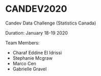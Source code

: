 # CANDEV2020
Candev Data Challenge (Statistics Canada)

Duration: January 18-19 2020 

Team Members: 
- Charaf Eddine El Idrissi
- Stephanie Mcgraw
- Marco Cen
- Gabrielle Gravel
